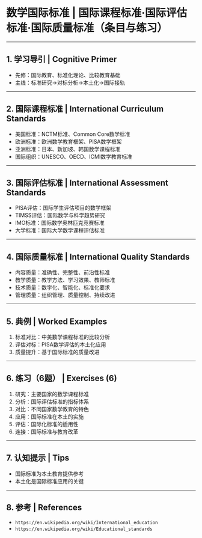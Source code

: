 # 数学国际标准 | 国际课程标准·国际评估标准·国际质量标准（条目与练习）

---

## 1. 学习导引 | Cognitive Primer

- 先修：国际教育、标准化理论、比较教育基础
- 主线：标准研究→对标分析→本土化→国际接轨

---

## 2. 国际课程标准 | International Curriculum Standards

- 美国标准：NCTM标准、Common Core数学标准
- 欧洲标准：欧洲数学教育框架、PISA数学框架
- 亚洲标准：日本、新加坡、韩国数学课程标准
- 国际组织：UNESCO、OECD、ICMI数学教育标准

---

## 3. 国际评估标准 | International Assessment Standards

- PISA评估：国际学生评估项目的数学框架
- TIMSS评估：国际数学与科学趋势研究
- IMO标准：国际数学奥林匹克竞赛标准
- 大学标准：国际大学数学课程评估标准

---

## 4. 国际质量标准 | International Quality Standards

- 内容质量：准确性、完整性、前沿性标准
- 教学质量：教学方法、学习效果、教师标准
- 技术质量：数字化、智能化、标准化要求
- 管理质量：组织管理、质量控制、持续改进

---

## 5. 典例 | Worked Examples

1) 标准对比：中美数学课程标准的比较分析
2) 评估对标：PISA数学评估的本土化应用
3) 质量提升：基于国际标准的质量改进

---

## 6. 练习（6题） | Exercises (6)

1) 研究：主要国家的数学课程标准
2) 分析：国际评估标准的指标体系
3) 对比：不同国家数学教育的特色
4) 应用：国际标准在本土的实施
5) 评估：国际化标准的适用性
6) 连接：国际标准与教育改革

---

## 7. 认知提示 | Tips

- 国际标准为本土教育提供参考
- 本土化是国际标准应用的关键

---

## 8. 参考 | References

- `https://en.wikipedia.org/wiki/International_education`
- `https://en.wikipedia.org/wiki/Educational_standards` 